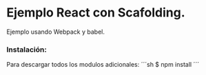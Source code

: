# Ejemplo React con Scafolding.

Ejemplo usando Webpack y babel.

### Instalación:

Para descargar todos los modulos adicionales:
´´´sh
$ npm install
´´´
